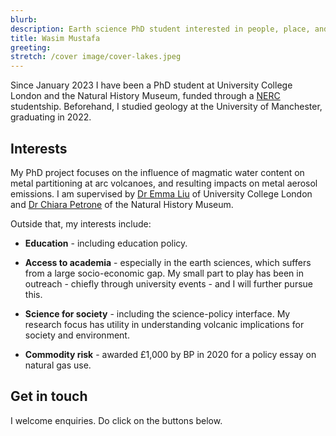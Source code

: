 ```yaml
---
blurb: 
description: Earth science PhD student interested in people, place, and planet.
title: Wasim Mustafa
greeting:
stretch: /cover image/cover-lakes.jpeg
---
```


Since January 2023 I have been a PhD student at University College London and the Natural History Museum, funded through a [NERC](https://www.ukri.org/councils/nerc/) studentship. Beforehand, I studied geology at the University of Manchester, graduating in 2022.

## Interests

My PhD project focuses on the influence of magmatic water content on metal partitioning at arc volcanoes, and resulting impacts on metal aerosol emissions. I am supervised by [Dr Emma Liu](https://www.ucl.ac.uk/earth-sciences/people/academic/dr-emma-liu) of University College London and [Dr Chiara Petrone](https://www.nhm.ac.uk/our-science/departments-and-staff/staff-directory/chiara%20maria-petrone.html) of the Natural History Museum.

Outside that, my interests include:

* **Education** - including education policy. 

* **Access to academia** - especially in the earth sciences, which suffers from a large socio-economic gap. My small part to play has been in outreach - chiefly through university events - and I will further pursue this.

* **Science for society** - including the science-policy interface. My research focus has utility in understanding volcanic implications for society and environment.

* **Commodity risk** - awarded £1,000 by BP in 2020 for a policy essay on natural gas use.

## Get in touch

I welcome enquiries. Do click on the buttons below.